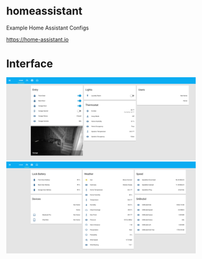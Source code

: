 # homeassistant
Example Home Assistant Configs

https://home-assistant.io

# Interface
![UI](images/home.png)
![UI](images/sensors.png)
